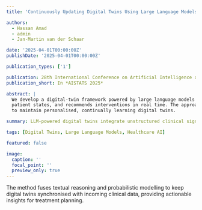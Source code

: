 ```yaml
---
title: 'Continuously Updating Digital Twins Using Large Language Models'

authors:
  - Hassan Amad
  - admin
  - Jan-Martin van der Schaar

date: '2025-04-01T00:00:00Z'
publishDate: '2025-04-01T00:00:00Z'

publication_types: ['1']

publication: 28th International Conference on Artificial Intelligence and Statistics
publication_short: In *AISTATS 2025*

abstract: |
  We develop a digital-twin framework powered by large language models that assimilates streaming observations, updates latent
  patient states, and recommends interventions in real time. The approach aligns free-form clinical notes with structured models
  to maintain personalised, continually learning digital twins.

summary: LLM-powered digital twins integrate unstructured clinical signals with structured models to deliver adaptive, patient-specific decision support.

tags: [Digital Twins, Large Language Models, Healthcare AI]

featured: false

image:
  caption: ''
  focal_point: ''
  preview_only: true
---
```

The method fuses textual reasoning and probabilistic modelling to keep digital twins synchronised with incoming clinical data,
providing actionable insights for treatment planning.
